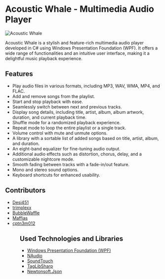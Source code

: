 <h1>Acoustic Whale - Multimedia Audio Player</h1>
<img src="https://i.imgur.com/sOoRX4y.png" alt="Acoustic Whale">
  
<p>Acoustic Whale is a stylish and feature-rich multimedia audio player developed in C# using Windows Presentation Foundation (WPF). It offers a wide range of functionalities and an intuitive user interface, making it a delightful music playback experience.</p>

<h2>Features</h2>
<ul>
    <li>Play audio files in various formats, including MP3, WAV, WMA, MP4, and FLAC.</li>
    <li>Add and remove songs from the playlist.</li>
    <li>Start and stop playback with ease.</li>
    <li>Seamlessly switch between next and previous tracks.</li>
    <li>Display song details, including title, artist, album, album artwork, duration, and current playback time.</li>
    <li>Shuffle mode for a randomized playback experience.</li>
    <li>Repeat mode to loop the entire playlist or a single track.</li>
    <li>Volume control with mute and unmute options.</li>
    <li>A library with a sortable list of added songs based on title, artist, album, and duration.</li>
    <li>An eight-band equalizer for fine-tuning audio output.</li>
    <li>Additional audio effects such as distortion, chorus, delay, and a customizable nightcore mode.</li>
    <li>Smooth fading between tracks with a fade-in/out feature.</li>
    <li>Mono and stereo sound options.</li>
    <li>Keyboard shortcuts for enhanced usability.</li>
</ul>
  
<h2>Contributors</h2>
<ul>
    <li><a href="https://github.com/Desi451">Desi451</a></li>
    <li><a href="https://github.com/trimplexx">trimplexx</a></li>
    <li><a href="https://github.com/BubbleWaffle">BubbleWaffle</a></li>
    <li><a href="https://github.com/Maffias">Maffias</a></li>
    <li><a href="https://github.com/cptn3m012">cptn3m012</a></li>
<ul>
 
<h2>Used Technologies and Libraries</h2>
<ul>
  <li><a href="https://learn.microsoft.com/pl-pl/dotnet/desktop/wpf/?view=netdesktop-7.0">Windows Presentation Foundation (WPF) </a></li>
  <li><a href="https://github.com/naudio/NAudio">NAudio</a></li>
  <li><a href="https://github.com/owoudenberg/soundtouch.net">SoundTouch</a></li>
  <li><a href="https://github.com/mono/taglib-sharp">TagLibSharp</a></li>
  <li> <a href="https://github.com/JamesNK/Newtonsoft.Json">Newtonsoft.Json</a></li>
</ul>

